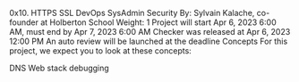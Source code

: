 0x10. HTTPS SSL
DevOps
SysAdmin
Security
 By: Sylvain Kalache, co-founder at Holberton School
 Weight: 1
 Project will start Apr 6, 2023 6:00 AM, must end by Apr 7, 2023 6:00 AM
 Checker was released at Apr 6, 2023 12:00 PM
 An auto review will be launched at the deadline
Concepts
For this project, we expect you to look at these concepts:

DNS
Web stack debugging

